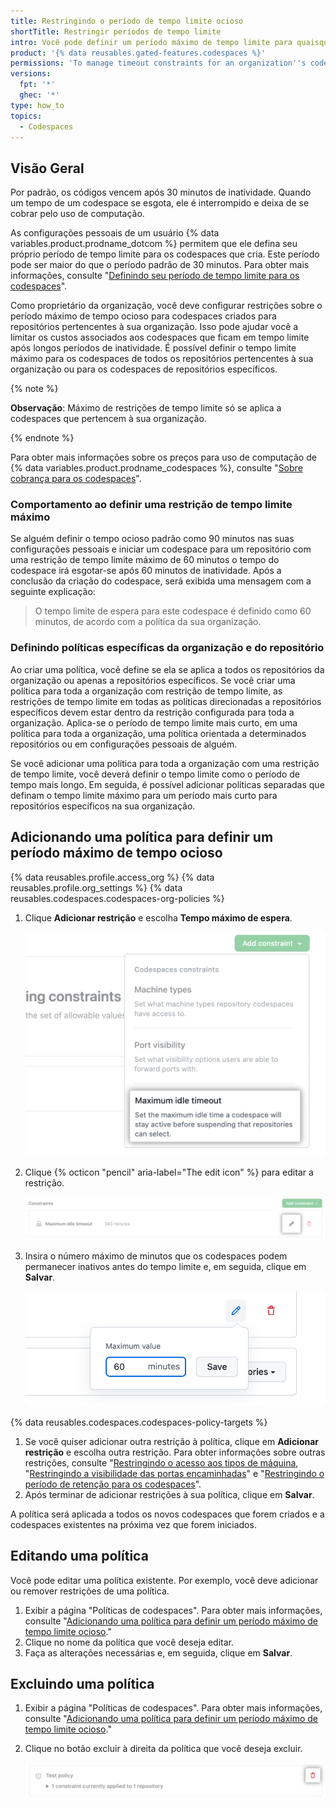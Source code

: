 ```yaml
---
title: Restringindo o período de tempo limite ocioso
shortTitle: Restringir períodos de tempo limite
intro: Você pode definir um período máximo de tempo limite para quaisquer codespaces pertencentes à sua organização.
product: '{% data reusables.gated-features.codespaces %}'
permissions: 'To manage timeout constraints for an organization''s codespaces, you must be an owner of the organization.'
versions:
  fpt: '*'
  ghec: '*'
type: how_to
topics:
  - Codespaces
---
```


## Visão Geral

Por padrão, os códigos vencem após 30 minutos de inatividade. Quando um tempo de um codespace se esgota, ele é interrompido e deixa de se cobrar pelo uso de computação.

As configurações pessoais de um usuário {% data variables.product.prodname_dotcom %} permitem que ele defina seu próprio período de tempo limite para os codespaces que cria. Este período pode ser maior do que o período padrão de 30 minutos. Para obter mais informações, consulte "[Definindo seu período de tempo limite para os codespaces](/codespaces/customizing-your-codespace/setting-your-timeout-period-for-codespaces)".

Como proprietário da organização, você deve configurar restrições sobre o período máximo de tempo ocioso para codespaces criados para repositórios pertencentes à sua organização. Isso pode ajudar você a limitar os custos associados aos codespaces que ficam em tempo limite após longos períodos de inatividade. É possível definir o tempo limite máximo para os codespaces de todos os repositórios pertencentes à sua organização ou para os codespaces de repositórios específicos.

{% note %}

**Observação**: Máximo de restrições de tempo limite só se aplica a codespaces que pertencem à sua organização.

{% endnote %}

Para obter mais informações sobre os preços para uso de computação de {% data variables.product.prodname_codespaces %}, consulte "[Sobre cobrança para os codespaces](/billing/managing-billing-for-github-codespaces/about-billing-for-codespaces#codespaces-pricing)".

### Comportamento ao definir uma restrição de tempo limite máximo

Se alguém definir o tempo ocioso padrão como 90 minutos nas suas configurações pessoais e iniciar um codespace para um repositório com uma restrição de tempo limite máximo de 60 minutos o tempo do codespace irá esgotar-se após 60 minutos de inatividade. Após a conclusão da criação do codespace, será exibida uma mensagem com a seguinte explicação:

> O tempo limite de espera para este codespace é definido como 60 minutos, de acordo com a política da sua organização.

### Definindo políticas específicas da organização e do repositório

Ao criar uma política, você define se ela se aplica a todos os repositórios da organização ou apenas a repositórios específicos. Se você criar uma política para toda a organização com restrição de tempo limite, as restrições de tempo limite em todas as políticas direcionadas a repositórios específicos devem estar dentro da restrição configurada para toda a organização. Aplica-se o período de tempo limite mais curto, em uma política para toda a organização, uma política orientada a determinados repositórios ou em configurações pessoais de alguém.

Se você adicionar uma política para toda a organização com uma restrição de tempo limite, você deverá definir o tempo limite como o período de tempo mais longo. Em seguida, é possível adicionar políticas separadas que definam o tempo limite máximo para um período mais curto para repositórios específicos na sua organização.

## Adicionando uma política para definir um período máximo de tempo ocioso

{% data reusables.profile.access_org %}
{% data reusables.profile.org_settings %}
{% data reusables.codespaces.codespaces-org-policies %}
1. Clique **Adicionar restrição** e escolha **Tempo máximo de espera**.

   ![Adicionar restrição ao tempo ocioso](/assets/images/help/codespaces/add-constraint-dropdown-timeout.png)

1. Clique {% octicon "pencil" aria-label="The edit icon" %} para editar a restrição.

   ![Editar a restrição de tempo limite](/assets/images/help/codespaces/edit-timeout-constraint.png)

1. Insira o número máximo de minutos que os codespaces podem permanecer inativos antes do tempo limite e, em seguida, clique em **Salvar**.

   ![Defina o tempo limite máximo em minutos](/assets/images/help/codespaces/maximum-minutes-timeout.png)

{% data reusables.codespaces.codespaces-policy-targets %}
1. Se você quiser adicionar outra restrição à política, clique em **Adicionar restrição** e escolha outra restrição. Para obter informações sobre outras restrições, consulte "[Restringindo o acesso aos tipos de máquina](/codespaces/managing-codespaces-for-your-organization/restricting-access-to-machine-types), "[Restringindo a visibilidade das portas encaminhadas](/codespaces/managing-codespaces-for-your-organization/restricting-the-visibility-of-forwarded-ports)" e "[Restringindo o período de retenção para os codespaces](/codespaces/managing-codespaces-for-your-organization/restricting-the-retention-period-for-codespaces)".
1. Após terminar de adicionar restrições à sua política, clique em **Salvar**.

A política será aplicada a todos os novos codespaces que forem criados e a codespaces existentes na próxima vez que forem iniciados.

## Editando uma política

Você pode editar uma política existente. Por exemplo, você deve adicionar ou remover restrições de uma política.

1. Exibir a página "Políticas de codespaces". Para obter mais informações, consulte "[Adicionando uma política para definir um período máximo de tempo limite ocioso](#adding-a-policy-to-set-a-maximum-idle-timeout-period)."
1. Clique no nome da política que você deseja editar.
1. Faça as alterações necessárias e, em seguida, clique em **Salvar**.

## Excluindo uma política

1. Exibir a página "Políticas de codespaces". Para obter mais informações, consulte "[Adicionando uma política para definir um período máximo de tempo limite ocioso](#adding-a-policy-to-set-a-maximum-idle-timeout-period)."
1. Clique no botão excluir à direita da política que você deseja excluir.

   ![O botão de excluir uma política](/assets/images/help/codespaces/policy-delete.png)
